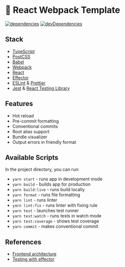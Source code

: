 # 🚀 React Webpack Template

[![dependencies](https://david-dm.org/kotoyama/react-webpack-template.svg)](https://david-dm.org/kotoyama/react-webpack-template)
[![devDependencies](https://david-dm.org/kotoyama/react-webpack-template/dev-status.svg)](https://david-dm.org/kotoyama/react-webpack-template?type=dev)

## Stack

- [TypeScript](https://www.typescriptlang.org/)
- [PostCSS](https://github.com/postcss/postcss)
- [Babel](https://github.com/babel/babel)
- [Webpack](https://github.com/webpack/webpack)
- [React](https://github.com/facebook/react)
- [Effector](https://github.com/effector/effector)
- [ESLint](https://github.com/eslint/eslint) & [Prettier](https://github.com/prettier/prettier)
- [Jest](https://github.com/facebook/jest) & [React Testing Library](https://github.com/testing-library/react-testing-library)

## Features

- Hot reload
- Pre-commit formatting
- Conventional commits
- Root alias support
- Bundle visualizer
- Output errors in friendly format

## Available Scripts

In the project directory, you can run:

- `yarn start` - runs app in development mode
- `yarn build` - builds app for production
- `yarn build:live` - runs build locally
- `yarn format` - runs file formatting
- `yarn lint` - runs linter
- `yarn lint:fix` - runs linter with fixing rule
- `yarn test` - launches test runner
- `yarn test:watch` - runs tests in watch mode
- `yarn test:coverage` - shows test coverage
- `yarn commit` - makes conventional commit

## References

- [Frontend architecture](https://github.com/42-px/frontend-architecture)
- [Testing with effector](https://www.notion.so/effector-c664bb08668f403a8c76ece470460512)
